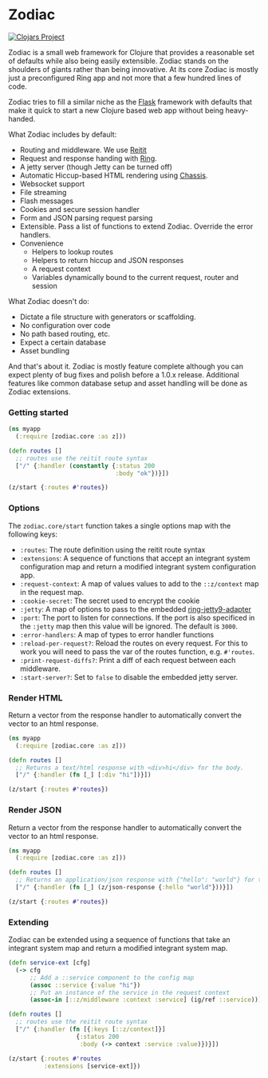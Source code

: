 # Zodiac

[![Clojars Project](https://img.shields.io/clojars/v/com.github.brettatoms/zodiac.svg)](https://clojars.org/com.github.brettatoms/zodiac)

Zodiac is a small web framework for Clojure that provides a reasonable set of defaults while also being easily extensible.  Zodiac stands on the shoulders of giants rather than being innovative.  At its core Zodiac is mostly just a preconfigured Ring app and not more that a few hundred lines of code.

Zodiac tries to fill a similar niche as the [Flask](https://flask.palletsprojects.com) framework with defaults that make it quick to start a new Clojure based web app without being heavy-handed.

What Zodiac includes by default:

 - Routing and middleware.  We use [Reitit](https://github.com/metosin/reitit)
 - Request and response handing with [Ring](https://github.com/ring-clojure/ring).
 - A jetty server (though Jetty can be turned off)
 - Automatic Hiccup-based HTML rendering using [Chassis](https://github.com/onionpancakes/chassis).
 - Websocket support
 - File streaming
 - Flash messages
 - Cookies and secure session handler
 - Form and JSON parsing request parsing
 - Extensible. Pass a list of functions to extend Zodiac.  Override the error handlers.
 - Convenience
   - Helpers to lookup routes
   - Helpers to return hiccup and JSON responses
   - A request context
   - Variables dynamically bound to the current request, router and session

 What Zodiac doesn't do:
 - Dictate a file structure with generators or scaffolding.
 - No configuration over code
 - No path based routing, etc.
 - Expect a certain database
 - Asset bundling

And that's about it.  Zodiac is mostly feature complete although you can expect plenty of bug fixes and polish before a 1.0.x release.  Additional features like common database setup and asset handling will be done as Zodiac extensions.

### Getting started

``` clojure
(ns myapp
  (:require [zodiac.core :as z]))

(defn routes []
  ;; routes use the reitit route syntax
  ["/" {:handler (constantly {:status 200
                              :body "ok"})}])

(z/start {:routes #'routes})
```

### Options

The `zodiac.core/start` function takes a single options map with the following keys:

- `:routes`: The route definition using the reitit route syntax
- `:extensions`: A sequence of functions that accept an integrant system configuration map and return a modified integrant system configuration app.
- `:request-context`: A map of values values to add to the `::z/context` map in the request map.
- `:cookie-secret`: The secret used to encrypt the cookie
- `:jetty`: A map of options to pass to the embedded [ring-jetty9-adapter](https://github.com/sunng87/ring-jetty9-adapter)
- `:port`: The port to listen for connections.  If the port is also specificed in the `:jetty` map then this value will be ignored.  The default is `3000`.
- `:error-handlers`: A map of types to error handler functions
- `:reload-per-request?`: Reload the routes on every request. For this to work you will need to pass the var of the routes function, e.g. `#'routes`.
- `:print-request-diffs?`: Print a diff of each request between each middleware.
- `:start-server?`: Set to `false` to disable the embedded jetty server.

### Render HTML

Return a vector from the response handler to  automatically convert the vector to an html response.

``` clojure
(ns myapp
  (:require [zodiac.core :as z]))

(defn routes []
  ;; Returns a text/html response with <div>hi</div> for the body.
  ["/" {:handler (fn [_] [:div "hi"])}])

(z/start {:routes #'routes})
```

### Render JSON

Return a vector from the response handler to  automatically convert the vector to an html response.

``` clojure
(ns myapp
  (:require [zodiac.core :as z]))

(defn routes []
  ;; Returns an application/json response with {"hello": "world"} for the body.
  ["/" {:handler (fn [_] (z/json-response {:hello "world"}))}])

(z/start {:routes #'routes})
```

### Extending

Zodiac can be extended using a sequence of functions that take an integrant system map and return a modified integrant system map.

``` clojure
(defn service-ext [cfg]
  (-> cfg
      ;; Add a ::service component to the config map
      (assoc ::service {:value "hi"})
      ;; Put an instance of the service in the request context
      (assoc-in [::z/middleware :context :service] (ig/ref ::service))))

(defn routes []
  ;; routes use the reitit route syntax
  ["/" {:handler (fn [{:keys [::z/context]}]
                   {:status 200
                    :body (-> context :service :value)})}])

(z/start {:routes #'routes
          :extensions [service-ext]})
```
